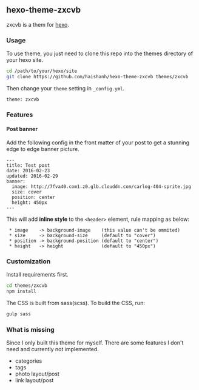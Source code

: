 ## hexo-theme-zxcvb

zxcvb is a them for [hexo][hexo].

### Usage

To use theme, you just need to clone this repo into the themes directory of your hexo site.

```sh
cd /path/to/your/hexo/site
git clone https://github.com/haishanh/hexo-theme-zxcvb themes/zxcvb
```

Then change your `theme` setting in `_config.yml`.

```text
theme: zxcvb
```

### Features

#### Post banner

Add the following config in the front matter of your post to get a stunning edge to edge banner picture.

```text
---
title: Test post
date: 2016-02-23
updated: 2016-02-29
banner:
  image: http://7fva40.com1.z0.glb.clouddn.com/carlog-404-sprite.jpg
  size: cover
  position: center
  height: 450px
---
```

This will add **inline style** to the `<header>` element, rule mapping as below:

```text
 * image    -> background-image    (this value can't be ommited)
 * size     -> background-size     (default to "cover")
 * position -> background-position (default to "center")
 * height   -> height              (default to "450px")
```

### Customization

Install requirements first.

```sh
cd themes/zxcvb
npm install
```

The CSS is built from sass(scss). To build the CSS, run:

```sh
gulp sass
```

### What is missing

Since I only built this theme for myself. There are some features I don't need and currently not implemented.

 * categories
 * tags
 * photo layout/post
 * link layout/post


[hexo]: https://hexo.io